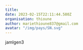 ```yaml
---
title: 
date: 2023-02-15T22:11:44.580Z
organisation: thioune
author: mariethioune837@gmail.com 
avatar: "/img/pays/SN.svg"
---
```


jamlgen3